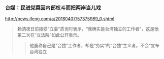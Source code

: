 ### 台媒：民进党莫因内部权斗而把两岸当儿戏
http://news.ifeng.com/a/20180407/57375989_0.shtml
>赖清德日前接受“立委”质询时表示，“我确实是台湾独立的工作者”，这是他第二次在“立法院”如此公开表示。
>>他虽称自己是“台独”工作者，却是“务实”的“台独”主义者，不会“宣布台湾独立